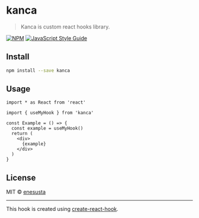 # kanca

> Kanca is custom react hooks library.

[![NPM](https://img.shields.io/npm/v/kanca.svg)](https://www.npmjs.com/package/kanca) [![JavaScript Style Guide](https://img.shields.io/badge/code_style-standard-brightgreen.svg)](https://standardjs.com)

## Install

```bash
npm install --save kanca
```

## Usage

```tsx
import * as React from 'react'

import { useMyHook } from 'kanca'

const Example = () => {
  const example = useMyHook()
  return (
    <div>
      {example}
    </div>
  )
}
```

## License

MIT © [enesusta](https://github.com/enesusta)

---

This hook is created using [create-react-hook](https://github.com/hermanya/create-react-hook).
